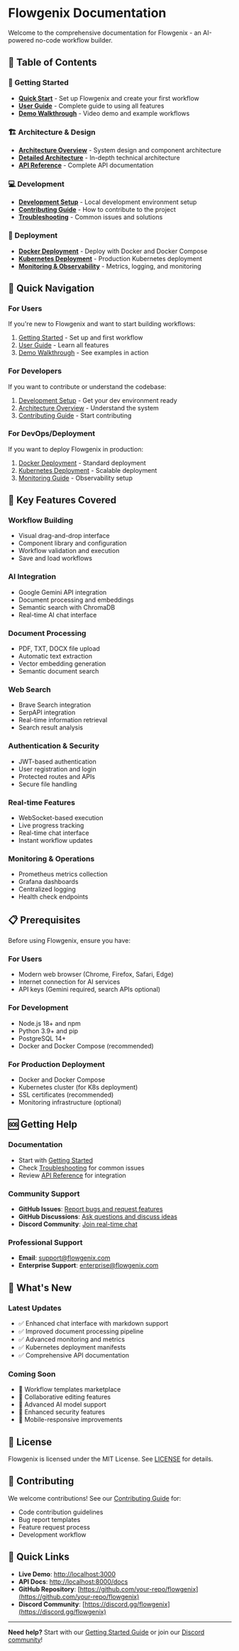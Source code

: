 # Flowgenix Documentation

Welcome to the comprehensive documentation for Flowgenix - an AI-powered no-code workflow builder.

## 📖 Table of Contents

### 🚀 Getting Started
- **[Quick Start](guides/getting-started.md)** - Set up Flowgenix and create your first workflow
- **[User Guide](guides/user-guide.md)** - Complete guide to using all features
- **[Demo Walkthrough](guides/demo.md)** - Video demo and example workflows

### 🏗️ Architecture & Design
- **[Architecture Overview](guides/architecture.md)** - System design and component architecture
- **[Detailed Architecture](guides/architecture-detailed.md)** - In-depth technical architecture
- **[API Reference](guides/api-reference.md)** - Complete API documentation

### 💻 Development
- **[Development Setup](development/setup.md)** - Local development environment setup
- **[Contributing Guide](development/contributing.md)** - How to contribute to the project
- **[Troubleshooting](development/troubleshooting.md)** - Common issues and solutions

### 🚀 Deployment
- **[Docker Deployment](deployment/docker.md)** - Deploy with Docker and Docker Compose
- **[Kubernetes Deployment](deployment/kubernetes.md)** - Production Kubernetes deployment
- **[Monitoring & Observability](deployment/monitoring.md)** - Metrics, logging, and monitoring

## 🎯 Quick Navigation

### For Users
If you're new to Flowgenix and want to start building workflows:
1. [Getting Started](guides/getting-started.md) - Set up and first workflow
2. [User Guide](guides/user-guide.md) - Learn all features
3. [Demo Walkthrough](guides/demo.md) - See examples in action

### For Developers
If you want to contribute or understand the codebase:
1. [Development Setup](development/setup.md) - Get your dev environment ready
2. [Architecture Overview](guides/architecture.md) - Understand the system
3. [Contributing Guide](development/contributing.md) - Start contributing

### For DevOps/Deployment
If you want to deploy Flowgenix in production:
1. [Docker Deployment](deployment/docker.md) - Standard deployment
2. [Kubernetes Deployment](deployment/kubernetes.md) - Scalable deployment
3. [Monitoring Guide](deployment/monitoring.md) - Observability setup

## 🔧 Key Features Covered

### Workflow Building
- Visual drag-and-drop interface
- Component library and configuration
- Workflow validation and execution
- Save and load workflows

### AI Integration
- Google Gemini API integration
- Document processing and embeddings
- Semantic search with ChromaDB
- Real-time AI chat interface

### Document Processing
- PDF, TXT, DOCX file upload
- Automatic text extraction
- Vector embedding generation
- Semantic document search

### Web Search
- Brave Search integration
- SerpAPI integration
- Real-time information retrieval
- Search result analysis

### Authentication & Security
- JWT-based authentication
- User registration and login
- Protected routes and APIs
- Secure file handling

### Real-time Features
- WebSocket-based execution
- Live progress tracking
- Real-time chat interface
- Instant workflow updates

### Monitoring & Operations
- Prometheus metrics collection
- Grafana dashboards
- Centralized logging
- Health check endpoints

## 📋 Prerequisites

Before using Flowgenix, ensure you have:

### For Users
- Modern web browser (Chrome, Firefox, Safari, Edge)
- Internet connection for AI services
- API keys (Gemini required, search APIs optional)

### For Development
- Node.js 18+ and npm
- Python 3.9+ and pip
- PostgreSQL 14+
- Docker and Docker Compose (recommended)

### For Production Deployment
- Docker and Docker Compose
- Kubernetes cluster (for K8s deployment)
- SSL certificates (recommended)
- Monitoring infrastructure (optional)

## 🆘 Getting Help

### Documentation
- Start with [Getting Started](guides/getting-started.md)
- Check [Troubleshooting](development/troubleshooting.md) for common issues
- Review [API Reference](guides/api-reference.md) for integration

### Community Support
- **GitHub Issues**: [Report bugs and request features](https://github.com/your-repo/flowgenix/issues)
- **GitHub Discussions**: [Ask questions and discuss ideas](https://github.com/your-repo/flowgenix/discussions)
- **Discord Community**: [Join real-time chat](https://discord.gg/flowgenix)

### Professional Support
- **Email**: support@flowgenix.com
- **Enterprise Support**: enterprise@flowgenix.com

## 🚀 What's New

### Latest Updates
- ✅ Enhanced chat interface with markdown support
- ✅ Improved document processing pipeline
- ✅ Advanced monitoring and metrics
- ✅ Kubernetes deployment manifests
- ✅ Comprehensive API documentation

### Coming Soon
- 🔄 Workflow templates marketplace
- 🔄 Collaborative editing features
- 🔄 Advanced AI model support
- 🔄 Enhanced security features
- 🔄 Mobile-responsive improvements

## 📄 License

Flowgenix is licensed under the MIT License. See [LICENSE](../LICENSE) for details.

## 🤝 Contributing

We welcome contributions! See our [Contributing Guide](development/contributing.md) for:
- Code contribution guidelines
- Bug report templates
- Feature request process
- Development workflow

## 🔗 Quick Links

- **Live Demo**: [http://localhost:3000](http://localhost:3000)
- **API Docs**: [http://localhost:8000/docs](http://localhost:8000/docs)
- **GitHub Repository**: [https://github.com/your-repo/flowgenix](https://github.com/your-repo/flowgenix)
- **Discord Community**: [https://discord.gg/flowgenix](https://discord.gg/flowgenix)

---

**Need help?** Start with our [Getting Started Guide](guides/getting-started.md) or join our [Discord community](https://discord.gg/flowgenix)!
